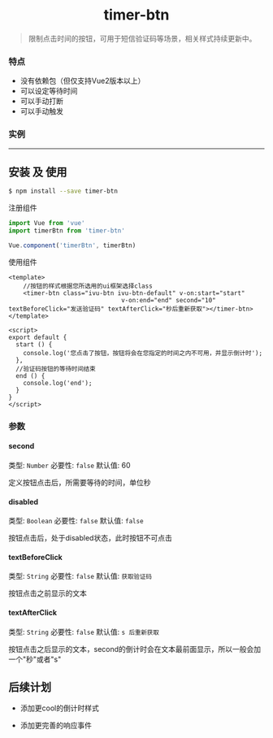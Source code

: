 <h1 align="center">timer-btn</h1>

> 限制点击时间的按钮，可用于短信验证码等场景，相关样式持续更新中。

### 特点

* 没有依赖包（但仅支持Vue2版本以上）
* 可以设定等待时间
* 可以手动打断
* 可以手动触发

### 实例

---

## 安装 及 使用

```bash
$ npm install --save timer-btn
```


注册组件

```js
import Vue from 'vue'
import timerBtn from 'timer-btn'

Vue.component('timerBtn', timerBtn)
```

使用组件

```
<template>
    //按钮的样式根据您所选用的ui框架选择class
    <timer-btn class="ivu-btn ivu-btn-default" v-on:start="start"
                               v-on:end="end" second="10" textBeforeClick="发送验证码" textAfterClick="秒后重新获取"></timer-btn>
</template>

<script>
export default {
  start () {
    console.log('您点击了按钮，按钮将会在您指定的时间之内不可用，并显示倒计时');
  },
  //验证码按钮的等待时间结束
  end () {
    console.log('end');
  }
}
</script>
```

### 参数

#### second

类型: `Number`
必要性: `false`
默认值: 60

定义按钮点击后，所需要等待的时间，单位秒

#### disabled

类型: `Boolean`
必要性: `false`
默认值: `false`

按钮点击后，处于disabled状态，此时按钮不可点击

#### textBeforeClick

类型: `String`
必要性: `false`
默认值: `获取验证码`

按钮点击之前显示的文本

#### textAfterClick

类型: `String`
必要性: `false`
默认值: `s 后重新获取`

按钮点击之后显示的文本，second的倒计时会在文本最前面显示，所以一般会加一个"秒"或者"s"

## 后续计划

* 添加更cool的倒计时样式

* 添加更完善的响应事件



